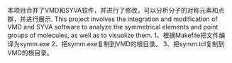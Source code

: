 本项目合并了VMD和SYVA软件，并进行了修改，可以分析分子的对称元素和点群，并进行展示.
This project involves the integration and modification of VMD and SYVA software to analyze the symmetrical elements and point groups of molecules, as well as to visualize them.
1、根据Makefile把文件编译为symm.exe
2、把symm.exe复制到VMD的根目录。
3、把symm.tcl复制到VMD的根目录。
